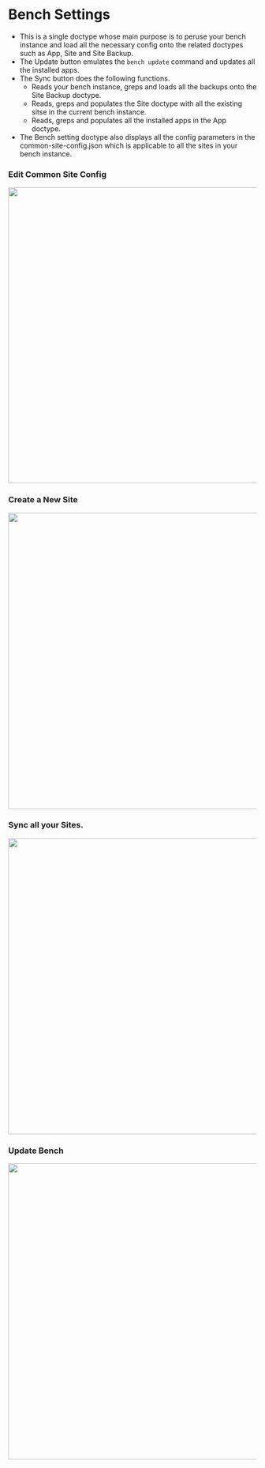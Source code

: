 # Bench Settings

- This is a single doctype whose main purpose is to peruse your bench instance and load all the necessary config onto the related doctypes such as App, Site and Site Backup.
- The Update button emulates the ``` bench update ``` command and updates all the installed apps.
- The Sync button does the following functions.
  - Reads your bench instance, greps and loads all the backups onto the Site Backup doctype.
  - Reads, greps and populates the Site doctype with all the existing sitse in the current bench instance.
  - Reads, greps and populates all the installed apps in the App doctype.
- The Bench setting doctype also displays all the config parameters in the common-site-config.json which is applicable to all
  the sites in your bench instance.

### Edit Common Site Config

<img src="https://github.com/frappe/bench_manager/wiki/images/bench_settings-overview.gif" width="600">

### Create a New Site

<img src="https://github.com/frappe/bench_manager/wiki/images/bench_settings-new_site.gif" width="600">

### Sync all your Sites.

<img src="https://github.com/frappe/bench_manager/wiki/images/bench_settings-sync.gif" width="600">

### Update Bench

<img src="https://github.com/frappe/bench_manager/wiki/images/bench_settings-update.gif" width="600">


